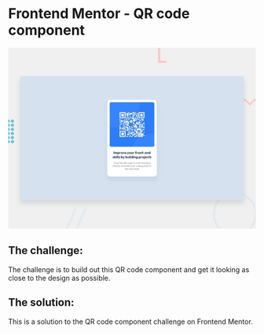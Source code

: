 # Frontend Mentor - QR code component

![Server](https://github.com/hazimyfatima/QR-code/blob/master/desktop-preview.jpg)

## The challenge:

The challenge is to build out this QR code component and get it looking as close to the design as possible.

## The solution:

This is a solution to the QR code component challenge on Frontend Mentor.